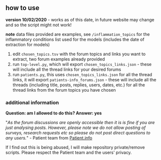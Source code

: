 ## how to use

**version 10/02/2020** - works as of this date, in future website may change and so the script might not work!

**note** data files provided are examples, see `/inflammation_topics` for the inflammatory conditions list used for the models (includes the date of extraction for models)

1. edit `chosen_topics.tsv` with the forum topics and links you want to extract, two forum examples already provided
2. run `top-level.py`, which will export `chosen_topics_links.json` - these will include all the thread links for your desired forums
3. run `patients.py`, this uses `chosen_topics_links.json` for all the thread links, it will export `patients-info_forums.json` - these will include all the threads (including title, posts, replies, users, dates, etc.) for all the thread links from the forum topics you have chosen



### additional information

**Question: am I allowed to do this? Answer: yes**

"*As the forum discussions are openly accessible then it is is fine if you are just analysing posts. However, please note we do not allow posting of surveys, research requests etc so please do not post direct questions to any users.*" - Patient team from [Patient.info](https://patient.info/forums)

If I find out this is being abused, I will make repository private/remove scripts. Please respect the Patient team and the users' privacy. 

